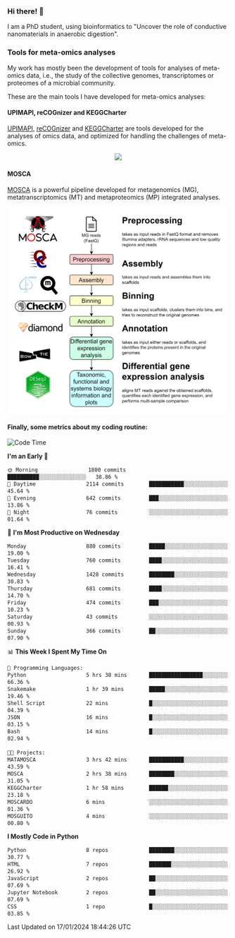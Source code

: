 ### Hi there! 👋

I am a PhD student, using bioinformatics to "Uncover the role of conductive nanomaterials in anaerobic digestion".

### Tools for meta-omics analyses

My work has mostly been the development of tools for analyses of meta-omics data, i.e., the study of the collective genomes, transcriptomes or proteomes of a microbial community.

These are the main tools I have developed for meta-omics analyses:

#### UPIMAPI, reCOGnizer and KEGGCharter

[UPIMAPI](https://github.com/iquasere/UPIMAPI), [reCOGnizer](https://github.com/iquasere/reCOGnizer) and [KEGGCharter](https://github.com/iquasere/KEGGCharter) are tools developed for the analyses of omics data, and optimized for handling the challenges of meta-omics.

<p align="center">
    <img src="assets/annotation_paper.png">
</p>

#### MOSCA

[MOSCA](https://github.com/iquasere/MOSCA) is a powerful pipeline developed for metagenomics (MG), metatranscriptomics (MT) and metaproteomics (MP) integrated analyses.

<p align="center">
    <img src="assets/mosca_workflow.png" align="center" width="700">
</p>


#### Finally, some metrics about my coding routine:

<!--START_SECTION:waka-->
![Code Time](http://img.shields.io/badge/Code%20Time-792%20hrs%2011%20mins-blue)

**I'm an Early 🐤** 

```text
🌞 Morning                1800 commits        ██████████░░░░░░░░░░░░░░░   38.86 % 
🌆 Daytime                2114 commits        ███████████░░░░░░░░░░░░░░   45.64 % 
🌃 Evening                642 commits         ███░░░░░░░░░░░░░░░░░░░░░░   13.86 % 
🌙 Night                  76 commits          ░░░░░░░░░░░░░░░░░░░░░░░░░   01.64 % 
```
📅 **I'm Most Productive on Wednesday** 

```text
Monday                   880 commits         █████░░░░░░░░░░░░░░░░░░░░   19.00 % 
Tuesday                  760 commits         ████░░░░░░░░░░░░░░░░░░░░░   16.41 % 
Wednesday                1428 commits        ████████░░░░░░░░░░░░░░░░░   30.83 % 
Thursday                 681 commits         ████░░░░░░░░░░░░░░░░░░░░░   14.70 % 
Friday                   474 commits         ███░░░░░░░░░░░░░░░░░░░░░░   10.23 % 
Saturday                 43 commits          ░░░░░░░░░░░░░░░░░░░░░░░░░   00.93 % 
Sunday                   366 commits         ██░░░░░░░░░░░░░░░░░░░░░░░   07.90 % 
```


📊 **This Week I Spent My Time On** 

```text
💬 Programming Languages: 
Python                   5 hrs 38 mins       █████████████████░░░░░░░░   66.36 % 
Snakemake                1 hr 39 mins        █████░░░░░░░░░░░░░░░░░░░░   19.46 % 
Shell Script             22 mins             █░░░░░░░░░░░░░░░░░░░░░░░░   04.39 % 
JSON                     16 mins             █░░░░░░░░░░░░░░░░░░░░░░░░   03.15 % 
Bash                     14 mins             █░░░░░░░░░░░░░░░░░░░░░░░░   02.94 % 

🐱‍💻 Projects: 
MATAMOSCA                3 hrs 42 mins       ███████████░░░░░░░░░░░░░░   43.59 % 
MOSCA                    2 hrs 38 mins       ████████░░░░░░░░░░░░░░░░░   31.05 % 
KEGGCharter              1 hr 58 mins        ██████░░░░░░░░░░░░░░░░░░░   23.18 % 
MOSCARDO                 6 mins              ░░░░░░░░░░░░░░░░░░░░░░░░░   01.36 % 
MOSGUITO                 4 mins              ░░░░░░░░░░░░░░░░░░░░░░░░░   00.80 % 
```

**I Mostly Code in Python** 

```text
Python                   8 repos             ████████░░░░░░░░░░░░░░░░░   30.77 % 
HTML                     7 repos             ███████░░░░░░░░░░░░░░░░░░   26.92 % 
JavaScript               2 repos             ██░░░░░░░░░░░░░░░░░░░░░░░   07.69 % 
Jupyter Notebook         2 repos             ██░░░░░░░░░░░░░░░░░░░░░░░   07.69 % 
CSS                      1 repo              █░░░░░░░░░░░░░░░░░░░░░░░░   03.85 % 
```




 Last Updated on 17/01/2024 18:44:26 UTC
<!--END_SECTION:waka-->
